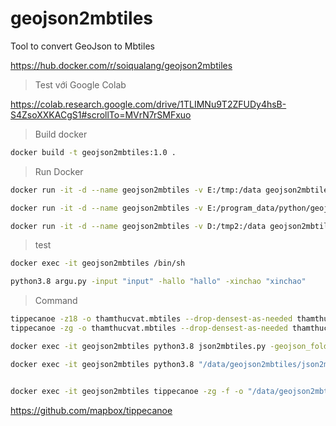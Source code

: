 # geojson2mbtiles
Tool to convert GeoJson to Mbtiles

https://hub.docker.com/r/soiqualang/geojson2mbtiles

> Test với Google Colab

https://colab.research.google.com/drive/1TLIMNu9T2ZFUDy4hsB-S4ZsoXXKACgS1#scrollTo=MVrN7rSMFxuo

> Build docker

```bash
docker build -t geojson2mbtiles:1.0 .
```

> Run Docker

```bash
docker run -it -d --name geojson2mbtiles -v E:/tmp:/data geojson2mbtiles:1.0

docker run -it -d --name geojson2mbtiles -v E:/program_data/python/geojson2mbtiles:/data geojson2mbtiles:1.0

docker run -it -d --name geojson2mbtiles -v D:/tmp2:/data geojson2mbtiles:1.0
```

> test

```bash
docker exec -it geojson2mbtiles /bin/sh

python3.8 argu.py -input "input" -hallo "hallo" -xinchao "xinchao"
```

> Command

```bash
tippecanoe -z18 -o thamthucvat.mbtiles --drop-densest-as-needed thamthucvat.geojson
tippecanoe -zg -o thamthucvat.mbtiles --drop-densest-as-needed thamthucvat.geojson

docker exec -it geojson2mbtiles python3.8 json2mbtiles.py -geojson_folder_path "/data/geojson2mbtiles/geojson/" -mbtiles_folder_path "/data/geojson2mbtiles/mbtiles/" -maxzoom 18

docker exec -it geojson2mbtiles python3.8 "/data/geojson2mbtiles/json2mbtiles.py" -geojson_folder_path "/data/geojson2mbtiles/geojson/" -mbtiles_folder_path "/data/geojson2mbtiles/mbtiles/" -maxzoom 18


docker exec -it geojson2mbtiles tippecanoe -zg -f -o "/data/geojson2mbtiles/mbtiles/t_1vn_hientrang_sdd2015.mbtiles" --drop-densest-as-needed "/data/geojson2mbtiles/geojson/1vn_hientrang_sdd2015.geojson"
```

https://github.com/mapbox/tippecanoe
